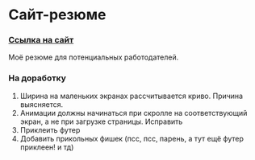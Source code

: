 # Сайт-резюме
### [Ссылка на сайт](http://xn--b1amqbkjecqv6d.xn--p1ai/ "Сайт-резюме") 
Моё резюме для потенциальных работодателей.

### На доработку

1. Ширина на маленьких экранах рассчитывается криво. Причина выясняется.
2. Анимации должны начинаться при скролле на соответствующий экран, а не при загрузке страницы. Исправить
3. Приклеить футер
4. Добавить прикольных фишек (псс, псс, парень, а тут ещё футер приклеен! и тд)
